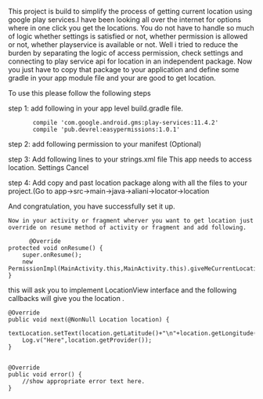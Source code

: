 This project is build to simplify the process of getting current location using google play services.I have been looking all over the internet for options where in one click you get the locations.
You do not have to handle so much of logic whether settings is satisfied or not, whether permission is allowed or not, whether playservice is available or not.
Well i tried to reduce the burden by separating the logic of access permission, check settings and connecting to play service api for location in an independent package.
Now you just have to copy that package to your application and define some gradle in your app module file and your are good to get location.
 
 To use this please follow the following steps
 
 step 1: add following in your app level build.gradle file.
 
           compile 'com.google.android.gms:play-services:11.4.2'
           compile 'pub.devrel:easypermissions:1.0.1'
           
  step 2: add following permission to your manifest
          <uses-permission android:name="android.permission.INTERNET" /> (Optional)
         <uses-permission android:name="android.permission.ACCESS_FINE_LOCATION"></uses-permission>
         <uses-permission android:name="android.permission.ACCESS_COARSE_LOCATION"></uses-permission>
      
  step 3: Add following lines to your strings.xml file
            <string name="rationale_location">This app needs to access location.</string>
            <string name="setting">Settings</string>
             <string name="cancel">Cancel</string>
             
  step 4: Add copy and past location package along with all the files to your project.(Go to app->src->main->java->aliani->locator->location  
  
  And congratulation, you have successfully set it up.
  
	
	Now in your activity or fragment wherver you want to get location just override on resume method of activity or fragment and add following.

		  @Override
    protected void onResume() {
        super.onResume();
        new PermissionImpl(MainActivity.this,MainActivity.this).giveMeCurrentLocation();
    }

 
 this will ask you to implement LocationView interface and the following callbacks will give you the location .
 
    @Override
    public void next(@NonNull Location location) {
        textLocation.setText(location.getLatitude()+"\n"+location.getLongitude());
        Log.v("Here",location.getProvider());
    }


    @Override
    public void error() {
        //show appropriate error text here.
    }
 

